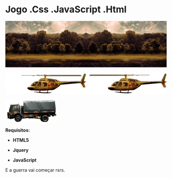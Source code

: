 # Jogo .Css .JavaScript .Html



![](https://github.com/queopsvitoria/JogoNave/blob/main/imgs/fundo_game.jpg?raw=true)



![](https://github.com/queopsvitoria/JogoNave/blob/main/imgs/inimigo1.png?raw=true)

![](https://github.com/queopsvitoria/JogoNave/blob/main/imgs/inimigo2.png?raw=true)

**Requisitos:**

* **HTML5**

* **Jquery**

* **JavaScript**

  

E a guerra vai começar rsrs.